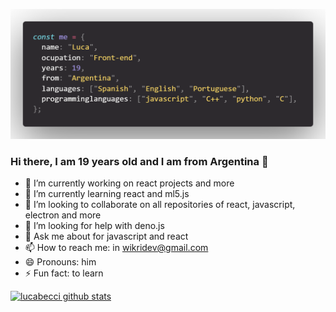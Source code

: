 ![img](https://github.com/lucabecci/lucabecci/blob/master/git3.png)

### Hi there, I am 19 years old and I am from Argentina 👋
- 🔭 I’m currently working on react projects and more
- 🌱 I’m currently learning react and ml5.js
- 👯 I’m looking to collaborate on all repositories of react, javascript, electron and more
- 🤔 I’m looking for help with deno.js 
- 💬 Ask me about for javascript and react
- 📫 How to reach me: in wikridev@gmail.com
- 😄 Pronouns: him
- ⚡ Fun fact: to learn

[![lucabecci github stats](https://github-readme-stats.vercel.app/api?username=lucabecci&hide=contribs,prs&theme=onedark)](https://github.com/lucabecci/github-readme-stats)
